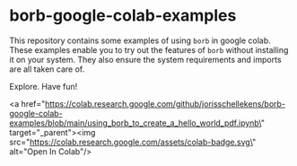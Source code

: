 # borb-google-colab-examples

This repository contains some examples of using `borb` in google colab.
These examples enable you to try out the features of `borb` without installing it on your system.
They also ensure the system requirements and imports are all taken care of.

Explore. Have fun!

<a href=\"https://colab.research.google.com/github/jorisschellekens/borb-google-colab-examples/blob/main/using_borb_to_create_a_hello_world_pdf.ipynb\" target=\"_parent\"><img src=\"https://colab.research.google.com/assets/colab-badge.svg\" alt=\"Open In Colab\"/></a>
